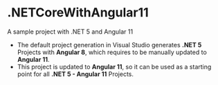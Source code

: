# .NETCoreWithAngular11
A sample project with .NET 5 and Angular 11

- The default project generation in Visual Studio generates **.NET 5** Projects with **Angular 8**, which requires to be manually updated to **Angular 11**.
- This project is updated to **Angular 11**, so it can be used as a starting point for all **.NET 5 - Angular 11** Projects.
